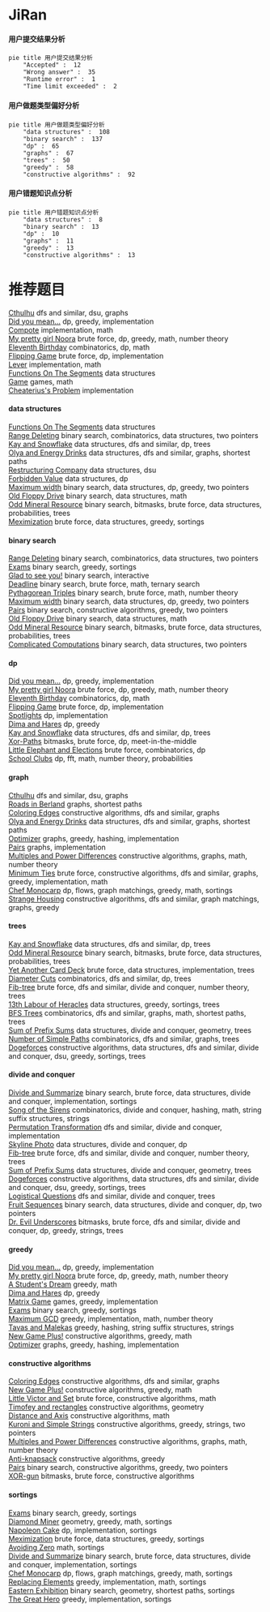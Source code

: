 # JiRan
<!-- tabs:start -->
#### **用户提交结果分析**

```mermaid
pie title 用户提交结果分析
    "Accepted" :  12
    "Wrong answer" :  35
    "Runtime error" :  1
    "Time limit exceeded" :  2
```
#### **用户做题类型偏好分析**

```mermaid
pie title 用户做题类型偏好分析
    "data structures" :  108
    "binary search" :  137
    "dp" :  65
    "graphs" :  67
    "trees" :  50
    "greedy" :  58
    "constructive algorithms" :  92
```
#### **用户错题知识点分析**

```mermaid
pie title 用户错题知识点分析
    "data structures" :  8
    "binary search" :  13
    "dp" :  10
    "graphs" :  11
    "greedy" :  13
    "constructive algorithms" :  13
```
<!-- tabs:end -->
# 推荐题目
[Cthulhu](http://codeforces.com/problemset/problem/103/B)		dfs and similar,
                        dsu,
                        graphs		  
[Did you mean...](https://codeforces.com/contest/860/problem/A)		dp,
                        greedy,
                        implementation		  
[Compote](http://codeforces.com/problemset/problem/746/A)		implementation,
                        math		  
[My pretty girl Noora](http://codeforces.com/problemset/problem/822/D)		brute force,
                        dp,
                        greedy,
                        math,
                        number theory		  
[Eleventh Birthday](http://codeforces.com/problemset/problem/856/C)		combinatorics,
                        dp,
                        math		  
[Flipping Game](http://codeforces.com/problemset/problem/327/A)		brute force,
                        dp,
                        implementation		  
[Lever](http://codeforces.com/problemset/problem/376/A)		implementation,
                        math		  
[Functions On The Segments](http://codeforces.com/problemset/problem/837/G)		data structures		  
[Game](http://codeforces.com/problemset/problem/630/R)		games,
                        math		  
[Cheaterius's Problem](http://codeforces.com/problemset/problem/51/A)		implementation		  
<!-- tabs:start -->
#### **data structures**
[Functions On The Segments](http://codeforces.com/problemset/problem/837/G)		data structures		  
[Range Deleting](http://codeforces.com/problemset/problem/1167/E)		binary search,
                        combinatorics,
                        data structures,
                        two pointers		  
[Kay and Snowflake](https://codeforces.com/contest/686/problem/D)		data structures,
                        dfs and similar,
                        dp,
                        trees		  
[Olya and Energy Drinks](http://codeforces.com/problemset/problem/877/D)		data structures,
                        dfs and similar,
                        graphs,
                        shortest paths		  
[Restructuring Company](http://codeforces.com/problemset/problem/566/D)		data structures,
                        dsu		  
[Forbidden Value](http://codeforces.com/problemset/problem/1455/G)		data structures,
                        dp		  
[Maximum width](http://codeforces.com/problemset/problem/1492/C)		binary search,
                        data structures,
                        dp,
                        greedy,
                        two pointers		  
[Old Floppy Drive](http://codeforces.com/problemset/problem/1490/G)		binary search,
                        data structures,
                        math		  
[Odd Mineral Resource](http://codeforces.com/problemset/problem/1479/D)		binary search,
                        bitmasks,
                        brute force,
                        data structures,
                        probabilities,
                        trees		  
[Meximization](http://codeforces.com/problemset/problem/1497/A)		brute force,
                        data structures,
                        greedy,
                        sortings		  
#### **binary search**
[Range Deleting](http://codeforces.com/problemset/problem/1167/E)		binary search,
                        combinatorics,
                        data structures,
                        two pointers		  
[Exams](http://codeforces.com/problemset/problem/732/D)		binary search,
                        greedy,
                        sortings		  
[Glad to see you!](http://codeforces.com/problemset/problem/809/B)		binary search,
                        interactive		  
[Deadline](http://codeforces.com/problemset/problem/1288/A)		binary search,
                        brute force,
                        math,
                        ternary search		  
[Pythagorean Triples](http://codeforces.com/problemset/problem/1487/D)		binary search,
                        brute force,
                        math,
                        number theory		  
[Maximum width](http://codeforces.com/problemset/problem/1492/C)		binary search,
                        data structures,
                        dp,
                        greedy,
                        two pointers		  
[Pairs](http://codeforces.com/problemset/problem/1463/D)		binary search,
                        constructive algorithms,
                        greedy,
                        two pointers		  
[Old Floppy Drive](http://codeforces.com/problemset/problem/1490/G)		binary search,
                        data structures,
                        math		  
[Odd Mineral Resource](http://codeforces.com/problemset/problem/1479/D)		binary search,
                        bitmasks,
                        brute force,
                        data structures,
                        probabilities,
                        trees		  
[Complicated Computations](http://codeforces.com/problemset/problem/1436/E)		binary search,
                        data structures,
                        two pointers		  
#### **dp**
[Did you mean...](https://codeforces.com/contest/860/problem/A)		dp,
                        greedy,
                        implementation		  
[My pretty girl Noora](http://codeforces.com/problemset/problem/822/D)		brute force,
                        dp,
                        greedy,
                        math,
                        number theory		  
[Eleventh Birthday](http://codeforces.com/problemset/problem/856/C)		combinatorics,
                        dp,
                        math		  
[Flipping Game](http://codeforces.com/problemset/problem/327/A)		brute force,
                        dp,
                        implementation		  
[Spotlights](http://codeforces.com/problemset/problem/729/B)		dp,
                        implementation		  
[Dima and Hares](http://codeforces.com/problemset/problem/358/D)		dp,
                        greedy		  
[Kay and Snowflake](https://codeforces.com/contest/686/problem/D)		data structures,
                        dfs and similar,
                        dp,
                        trees		  
[Xor-Paths](http://codeforces.com/problemset/problem/1006/F)		bitmasks,
                        brute force,
                        dp,
                        meet-in-the-middle		  
[Little Elephant and Elections](http://codeforces.com/problemset/problem/258/B)		brute force,
                        combinatorics,
                        dp		  
[School Clubs](http://codeforces.com/problemset/problem/1479/E)		dp,
                        fft,
                        math,
                        number theory,
                        probabilities		  
#### **graph**
[Cthulhu](http://codeforces.com/problemset/problem/103/B)		dfs and similar,
                        dsu,
                        graphs		  
[Roads in Berland](http://codeforces.com/problemset/problem/25/C)		graphs,
                        shortest paths		  
[Coloring Edges](http://codeforces.com/problemset/problem/1217/D)		constructive algorithms,
                        dfs and similar,
                        graphs		  
[Olya and Energy Drinks](http://codeforces.com/problemset/problem/877/D)		data structures,
                        dfs and similar,
                        graphs,
                        shortest paths		  
[Optimizer](http://codeforces.com/problemset/problem/1156/G)		graphs,
                        greedy,
                        hashing,
                        implementation		  
[Pairs](http://codeforces.com/problemset/problem/1169/B)		graphs,
                        implementation		  
[Multiples and Power Differences](http://codeforces.com/problemset/problem/1485/D)		constructive algorithms,
                        graphs,
                        math,
                        number theory		  
[Minimum Ties](http://codeforces.com/problemset/problem/1487/C)		brute force,
                        constructive algorithms,
                        dfs and similar,
                        graphs,
                        greedy,
                        implementation,
                        math		  
[Chef Monocarp](http://codeforces.com/problemset/problem/1437/C)		dp,
                        flows,
                        graph matchings,
                        greedy,
                        math,
                        sortings		  
[Strange Housing](http://codeforces.com/problemset/problem/1470/D)		constructive algorithms,
                        dfs and similar,
                        graph matchings,
                        graphs,
                        greedy		  
#### **trees**
[Kay and Snowflake](https://codeforces.com/contest/686/problem/D)		data structures,
                        dfs and similar,
                        dp,
                        trees		  
[Odd Mineral Resource](http://codeforces.com/problemset/problem/1479/D)		binary search,
                        bitmasks,
                        brute force,
                        data structures,
                        probabilities,
                        trees		  
[Yet Another Card Deck](http://codeforces.com/problemset/problem/1511/C)		brute force,
                        data structures,
                        implementation,
                        trees		  
[Diameter Cuts](http://codeforces.com/problemset/problem/1499/F)		combinatorics,
                        dfs and similar,
                        dp,
                        trees		  
[Fib-tree](http://codeforces.com/problemset/problem/1491/E)		brute force,
                        dfs and similar,
                        divide and conquer,
                        number theory,
                        trees		  
[13th Labour of Heracles](http://codeforces.com/problemset/problem/1466/D)		data structures,
                        greedy,
                        sortings,
                        trees		  
[BFS Trees](http://codeforces.com/problemset/problem/1495/D)		combinatorics,
                        dfs and similar,
                        graphs,
                        math,
                        shortest paths,
                        trees		  
[Sum of Prefix Sums](http://codeforces.com/problemset/problem/1303/G)		data structures,
                        divide and conquer,
                        geometry,
                        trees		  
[Number of Simple Paths](http://codeforces.com/problemset/problem/1454/E)		combinatorics,
                        dfs and similar,
                        graphs,
                        trees		  
[Dogeforces](http://codeforces.com/problemset/problem/1494/D)		constructive algorithms,
                        data structures,
                        dfs and similar,
                        divide and conquer,
                        dsu,
                        greedy,
                        sortings,
                        trees		  
#### **divide and conquer**
[Divide and Summarize](http://codeforces.com/problemset/problem/1461/D)		binary search,
                        brute force,
                        data structures,
                        divide and conquer,
                        implementation,
                        sortings		  
[Song of the Sirens](http://codeforces.com/problemset/problem/1466/G)		combinatorics,
                        divide and conquer,
                        hashing,
                        math,
                        string suffix structures,
                        strings		  
[Permutation Transformation](http://codeforces.com/problemset/problem/1490/D)		dfs and similar,
                        divide and conquer,
                        implementation		  
[Skyline Photo](https://codeforces.com/contest/1483/problem/C)		data structures,
                        divide and conquer,
                        dp		  
[Fib-tree](http://codeforces.com/problemset/problem/1491/E)		brute force,
                        dfs and similar,
                        divide and conquer,
                        number theory,
                        trees		  
[Sum of Prefix Sums](http://codeforces.com/problemset/problem/1303/G)		data structures,
                        divide and conquer,
                        geometry,
                        trees		  
[Dogeforces](http://codeforces.com/problemset/problem/1494/D)		constructive algorithms,
                        data structures,
                        dfs and similar,
                        divide and conquer,
                        dsu,
                        greedy,
                        sortings,
                        trees		  
[Logistical Questions](http://codeforces.com/problemset/problem/566/C)		dfs and similar,
                        divide and conquer,
                        trees		  
[Fruit Sequences](http://codeforces.com/problemset/problem/1428/F)		binary search,
                        data structures,
                        divide and conquer,
                        dp,
                        two pointers		  
[Dr. Evil Underscores](http://codeforces.com/problemset/problem/1285/D)		bitmasks,
                        brute force,
                        dfs and similar,
                        divide and conquer,
                        dp,
                        greedy,
                        strings,
                        trees		  
#### **greedy**
[Did you mean...](https://codeforces.com/contest/860/problem/A)		dp,
                        greedy,
                        implementation		  
[My pretty girl Noora](http://codeforces.com/problemset/problem/822/D)		brute force,
                        dp,
                        greedy,
                        math,
                        number theory		  
[A Student's Dream](http://codeforces.com/problemset/problem/62/A)		greedy,
                        math		  
[Dima and Hares](http://codeforces.com/problemset/problem/358/D)		dp,
                        greedy		  
[Matrix Game](http://codeforces.com/problemset/problem/1365/A)		games,
                        greedy,
                        implementation		  
[Exams](http://codeforces.com/problemset/problem/732/D)		binary search,
                        greedy,
                        sortings		  
[Maximum GCD](http://codeforces.com/problemset/problem/1370/A)		greedy,
                        implementation,
                        math,
                        number theory		  
[Tavas and Malekas](http://codeforces.com/problemset/problem/535/D)		greedy,
                        hashing,
                        string suffix structures,
                        strings		  
[New Game Plus!](https://codeforces.com/contest/1456/problem/C)		constructive algorithms,
                        greedy,
                        math		  
[Optimizer](http://codeforces.com/problemset/problem/1156/G)		graphs,
                        greedy,
                        hashing,
                        implementation		  
#### **constructive algorithms**
[Coloring Edges](http://codeforces.com/problemset/problem/1217/D)		constructive algorithms,
                        dfs and similar,
                        graphs		  
[New Game Plus!](https://codeforces.com/contest/1456/problem/C)		constructive algorithms,
                        greedy,
                        math		  
[Little Victor and Set](http://codeforces.com/problemset/problem/460/D)		brute force,
                        constructive algorithms,
                        math		  
[Timofey and rectangles](http://codeforces.com/problemset/problem/763/B)		constructive algorithms,
                        geometry		  
[Distance and Axis](http://codeforces.com/problemset/problem/1401/A)		constructive algorithms,
                        math		  
[Kuroni and Simple Strings](http://codeforces.com/problemset/problem/1305/B)		constructive algorithms,
                        greedy,
                        strings,
                        two pointers		  
[Multiples and Power Differences](http://codeforces.com/problemset/problem/1485/D)		constructive algorithms,
                        graphs,
                        math,
                        number theory		  
[Anti-knapsack](http://codeforces.com/problemset/problem/1493/A)		constructive algorithms,
                        greedy		  
[Pairs](http://codeforces.com/problemset/problem/1463/D)		binary search,
                        constructive algorithms,
                        greedy,
                        two pointers		  
[XOR-gun](https://codeforces.com/contest/1456/problem/B)		bitmasks,
                        brute force,
                        constructive algorithms		  
#### **sortings**
[Exams](http://codeforces.com/problemset/problem/732/D)		binary search,
                        greedy,
                        sortings		  
[Diamond Miner](https://codeforces.com/contest/1496/problem/C)		geometry,
                        greedy,
                        math,
                        sortings		  
[Napoleon Cake](http://codeforces.com/problemset/problem/1501/B)		dp,
                        implementation,
                        sortings		  
[Meximization](http://codeforces.com/problemset/problem/1497/A)		brute force,
                        data structures,
                        greedy,
                        sortings		  
[Avoiding Zero](http://codeforces.com/problemset/problem/1427/A)		math,
                        sortings		  
[Divide and Summarize](http://codeforces.com/problemset/problem/1461/D)		binary search,
                        brute force,
                        data structures,
                        divide and conquer,
                        implementation,
                        sortings		  
[Chef Monocarp](http://codeforces.com/problemset/problem/1437/C)		dp,
                        flows,
                        graph matchings,
                        greedy,
                        math,
                        sortings		  
[Replacing Elements](http://codeforces.com/problemset/problem/1473/A)		greedy,
                        implementation,
                        math,
                        sortings		  
[Eastern Exhibition](http://codeforces.com/problemset/problem/1486/B)		binary search,
                        geometry,
                        shortest paths,
                        sortings		  
[The Great Hero](http://codeforces.com/problemset/problem/1480/B)		greedy,
                        implementation,
                        sortings		  
<!-- tabs:end -->
